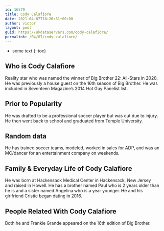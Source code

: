 ```yaml
---
id: 16579
title: Cody Calafiore
date: 2021-04-07T18:26:31+00:00
author: victor
layout: post
guid: https://ukdataservers.com/cody-calafiore/
permalink: /04/07/cody-calafiore/
---
```


* some text
{: toc}


## Who is Cody Calafiore



Reality star who was named the winner of Big Brother 22: All-Stars in 2020. He was previously a house guest on the 16th season of Big Brother. He was included in Seventeen Magazine&#8217;s 2014 Hot Guy Panelist list.

                
                
                
## Prior to Popularity



He was drafted to be a professional soccer player but was cut due to injury. He then went back to school and graduated from Temple University.

                
                
                
## Random data



He has trained soccer teams, modeled, worked in sales for ADP, and was an MC/dancer for an entertainment company on weekends.

                
                
                
## Family & Everyday Life of Cody Calafiore



He was born at Hackensack Medical Center in Hackensack, New Jersey and raised in Howell. He has a brother named Paul who is 2 years older than he is and a sister named Angelina who is a year younger. He and his girlfriend Cristie began dating in 2016.

                
                
                
## People Related With Cody Calafiore



Both he and Frankie Grande appeared on the 16th edition of Big Brother.

                
              
            
          
          
          